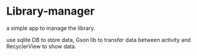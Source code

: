 # Library-manager
a simple app to manage the library.

use sqlite DB to store data,
Gson lib to transfer data between activity
and RecyclerView to show data.
